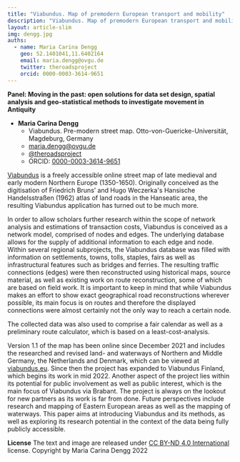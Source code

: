 ```yaml
---
title: "Viabundus. Map of premodern European transport and mobility"
description: "Viabundus. Map of premodern European transport and mobility"
layout: article-slim
img: dengg.jpg
auths:
  - name: Maria Carina Dengg
    geo: 52.1401041,11.6402164
    email: maria.dengg@ovgu.de
    twitter: theroadsproject
    orcid: 0000-0003-3614-9651
---
```




**Panel: Moving in the past: open solutions for data set design, spatial analysis and geo-statistical methods to investigate movement in Antiquity**


- **Maria Carina Dengg**
  - Viabundus. Pre-modern street map. Otto-von-Guericke-Universität, Magdeburg, Germany
  - [maria.dengg@ovgu.de](mailto:maria.dengg@ovgu.de)
  - [@theroadsproject](https://twitter.com/theroadsproject)
  - ORCID: [0000-0003-3614-9651](https://orcid.org/0000-0003-3614-9651)

[Viabundus](http://viabundus.eu) is a freely accessible online street map of late medieval and early modern Northern Europe (1350-1650). Originally conceived as the digitisation of Friedrich Bruns’ and Hugo Weczerka's Hansische Handelsstraßen (1962) atlas of land roads in the Hanseatic area, the resulting Viabundus application has turned out to be much more.

In order to allow scholars further research within the scope of network analysis and estimations of transaction costs, Viabundus is conceived as a network model, comprised of nodes and edges. The underlying database allows for the supply of additional information to each edge and node. Within several regional subprojects, the Viabundus database was filled with information on settlements, towns, tolls, staples, fairs as well as infrastructural features such as bridges and ferries. The resulting traffic connections (edges) were then reconstructed using historical maps, source material, as well as existing work on route reconstruction, some of which are based on field work. It is important to keep in mind that while Viabundus makes an effort to show exact geographical road reconstructions wherever possible, its main focus is on routes and therefore the displayed connections were almost certainly not the only way to reach a certain node.

The collected data was also used to comprise a fair calendar as well as a preliminary route calculator, which is based on a least-cost-analysis.

Version 1.1 of the map has been online since December 2021 and includes the researched and revised land- and waterways of Northern and Middle Germany, the Netherlands and Denmark, which can be viewed at [viabundus.eu](http://viabundus.eu). Since then the project has expanded to Viabundus Finland, which begins its work in mid 2022. Another aspect of the project lies within its potential for public involvement as well as public interest, which is the main focus of Viabundus via Brabant.
The project is always on the lookout for new partners as its work is far from done. Future perspectives include research and mapping of Eastern European areas as well as the mapping of waterways.
This paper aims at introducing Viabundus and its methods, as well as exploring its research potential in the context of the data being fully publicly accessible.

**License**
The text and image are released under [CC BY-ND 4.0 International](https://creativecommons.org/licenses/by-nd/4.0/) license. Copyright by Maria Carina Dengg 2022
